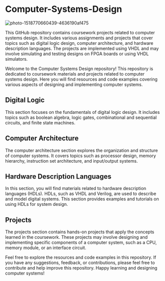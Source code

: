 # Computer-Systems-Design

![photo-1518770660439-4636190af475](https://github.com/AWESOME04/Computer-Systems-Design/assets/102630199/187a99c6-ee3e-426a-87da-04b935a32e6b)

This GitHub repository contains coursework projects related to computer systems design. It includes various assignments and projects that cover topics such as digital logic design, computer architecture, and hardware description languages. 
The projects are implemented using VHDL and may involve simulating and testing designs on FPGA boards or using VHDL simulators.


Welcome to the Computer Systems Design repository! This repository is dedicated to coursework materials and projects related to computer systems design. Here you will find resources and code examples covering various aspects of designing and implementing computer systems.

## Digital Logic
This section focuses on the fundamentals of digital logic design. It includes topics such as boolean algebra, logic gates, combinational and sequential circuits, and finite state machines.

## Computer Architecture
The computer architecture section explores the organization and structure of computer systems. It covers topics such as processor design, memory hierarchy, instruction set architecture, and input/output systems.

## Hardware Description Languages
In this section, you will find materials related to hardware description languages (HDLs). HDLs, such as VHDL and Verilog, are used to describe and model digital systems. This section provides examples and tutorials on using HDLs for system design.

## Projects
The projects section contains hands-on projects that apply the concepts learned in the coursework. These projects may involve designing and implementing specific components of a computer system, such as a CPU, memory module, or an interface circuit.

Feel free to explore the resources and code examples in this repository. If you have any suggestions, feedback, or contributions, please feel free to contribute and help improve this repository. Happy learning and designing computer systems!
